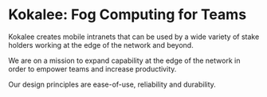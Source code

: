 # Kokalee: Fog Computing for Teams
Kokalee creates mobile intranets that can be used by a wide variety of stake holders working at the edge of the network and beyond.

We are on a mission to expand capability at the edge of the network in order to empower teams and increase productivity.

Our design principles are ease-of-use, reliability and durability.
